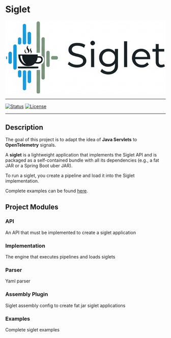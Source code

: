 # Siglet

![project logo](siglet.png)

---

[![Status](https://img.shields.io/badge/status-active-brightgreen.svg)](https://github.com/pointertrace/siglet)
[![License](https://img.shields.io/badge/license-MIT-blue.svg)](LICENSE)

---

## Description

The goal of this project is to adapt the idea of **Java Servlets** to **OpenTelemetry** signals.

A **siglet** is a lightweight application that implements the Siglet API and is packaged as a self-contained bundle with all its dependencies (e.g., a fat JAR or a Spring Boot uber JAR).

To run a siglet, you create a pipeline and load it into the Siglet implementation.

Complete examples can be found [here](examples/README.md).

## Project Modules

### **API**
An API that must be implemented to create a siglet application

### **Implementation**
The engine that executes pipelines and loads siglets

### **Parser**
Yaml parser

### **Assembly Plugin**
Siglet assembly config to create fat jar siglet applications

### **Examples**
Complete siglet examples